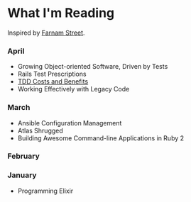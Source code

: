 What I'm Reading
================

Inspired by [Farnam Street](http://www.farnamstreetblog.com/reading/).

### April

* Growing Object-oriented Software, Driven by Tests
* Rails Test Prescriptions
* [TDD Costs and Benefits](https://practicingruby.com/articles/tdd-costs-and-benefits?u=87eb306b2b)
* Working Effectively with Legacy Code

### March

* Ansible Configuration Management
* Atlas Shrugged
* Building Awesome Command-line Applications in Ruby 2

### February

### January

* Programming Elixir
